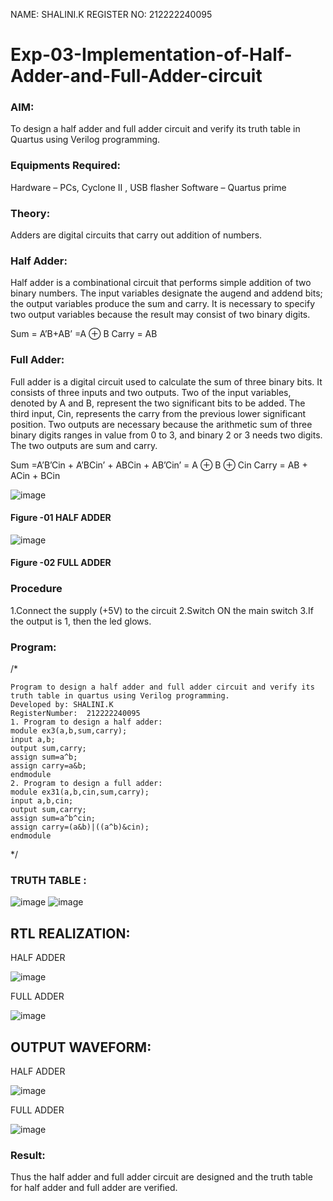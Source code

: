 NAME: SHALINI.K
REGISTER NO: 212222240095

# Exp-03-Implementation-of-Half-Adder-and-Full-Adder-circuit 

### AIM:
To design a half adder and full adder circuit and verify its truth table in Quartus using Verilog programming.

### Equipments Required:
Hardware – PCs, Cyclone II , USB flasher
Software – Quartus prime
### Theory:
Adders are digital circuits that carry out addition of numbers.

### Half Adder:
Half adder is a combinational circuit that performs simple addition of two binary numbers. The input variables designate the augend and addend bits; the output variables produce the sum and carry. It is necessary to specify two output variables because the result may consist of two binary digits.

Sum = A’B+AB’ =A ⊕ B Carry = AB

### Full Adder:
Full adder is a digital circuit used to calculate the sum of three binary bits. It consists of three inputs and two outputs. Two of the input variables, denoted by A and B, represent the two significant bits to be added. The third input, Cin, represents the carry from the previous lower significant position. Two outputs are necessary because the arithmetic sum of three binary digits ranges in value from 0 to 3, and binary 2 or 3 needs two digits. The two outputs are sum and carry.

Sum =A’B’Cin + A’BCin’ + ABCin + AB’Cin’ = A ⊕ B ⊕ Cin Carry = AB + ACin + BCin

 ![image](https://user-images.githubusercontent.com/36288975/163552156-a13e5a56-c638-4110-97d9-8896907c8d25.png)

#### Figure -01 HALF ADDER 

![image](https://user-images.githubusercontent.com/36288975/163552057-b3547877-6d07-45b4-b7e0-bcfebfad9e1d.png)

#### Figure -02 FULL ADDER 

### Procedure

1.Connect the supply (+5V) to the circuit
2.Switch ON the main switch
3.If the output is 1, then the led glows.

### Program:
/*
```
Program to design a half adder and full adder circuit and verify its truth table in quartus using Verilog programming.
Developed by: SHALINI.K
RegisterNumber:  212222240095
1. Program to design a half adder:
module ex3(a,b,sum,carry);
input a,b;
output sum,carry;
assign sum=a^b;
assign carry=a&b;
endmodule
2. Program to design a full adder:
module ex31(a,b,cin,sum,carry);
input a,b,cin;
output sum,carry;
assign sum=a^b^cin;
assign carry=(a&b)|((a^b)&cin);
endmodule
```
*/

### TRUTH TABLE :

![image](https://github.com/shalinikannan23/Exp-02-Implementation-of-Half-Adder-and-Full-Adder-circuit/assets/118656529/071d70fb-4c92-40e9-baaa-f56274f27c3e)
![image](https://github.com/shalinikannan23/Exp-02-Implementation-of-Half-Adder-and-Full-Adder-circuit/assets/118656529/a396217f-e601-47ce-b321-17cefd322fb3)

## RTL REALIZATION:

HALF ADDER

![image](https://github.com/shalinikannan23/Exp-02-Implementation-of-Half-Adder-and-Full-Adder-circuit/assets/118656529/a0497e4e-162c-402e-b971-93c0cdb831c4)

FULL ADDER

![image](https://github.com/shalinikannan23/Exp-02-Implementation-of-Half-Adder-and-Full-Adder-circuit/assets/118656529/a577c9a0-1303-4ad5-ad50-66a9ad0c8c8c)

## OUTPUT WAVEFORM:

HALF ADDER

![image](https://github.com/shalinikannan23/Exp-02-Implementation-of-Half-Adder-and-Full-Adder-circuit/assets/118656529/62140556-a298-4dec-bd48-d87caf45e797)

FULL ADDER

![image](https://github.com/shalinikannan23/Exp-02-Implementation-of-Half-Adder-and-Full-Adder-circuit/assets/118656529/3cdce6fc-c5c4-4e8c-a1b7-1ca50a92ddc8)

### Result:

Thus the half adder and full adder circuit are designed and the truth table for half adder and full
adder are verified.
